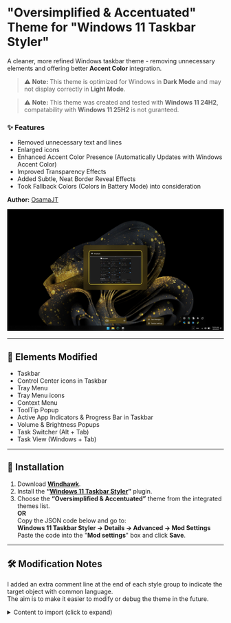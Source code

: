 # "Oversimplified & Accentuated" Theme for "Windows 11 Taskbar Styler"

A cleaner, more refined Windows taskbar theme - removing unnecessary elements and offering better **Accent Color** integration.

> ⚠️ **Note:** This theme is optimized for Windows in **Dark Mode** and may not display correctly in **Light Mode**.

> ⚠️ **Note:** This theme was created and tested with **Windows 11 24H2**, compatability with **Windows 11 25H2** is not guranteed.

### ✨ Features
- Removed unnecessary text and lines
- Enlarged icons  
- Enhanced Accent Color Presence (Automatically Updates with Windows Accent Color)  
- Improved Transparency Effects
- Added Subtle, Neat Border Reveal Effects
- Took Fallback Colors (Colors in Battery Mode) into consideration

**Author:** [OsamaJT](https://github.com/OsamaHJT)

![Screenshot](Taskbar.png)

---

## 🎨 Elements Modified
- Taskbar
- Control Center icons in Taskbar
- Tray Menu
- Tray Menu icons
- Context Menu
- ToolTip Popup
- Active App Indicators & Progress Bar  in Taskbar
- Volume & Brightness Popups  
- Task Switcher (Alt + Tab)  
- Task View (Windows + Tab)
  
---

## 🧩 Installation

1. Download **[Windhawk](https://windhawk.net/)**.  
2. Install the **“[Windows 11 Taskbar Styler](https://windhawk.net/mods/windows-11-taskbar-styler)”** plugin.  
3. Choose the **“Oversimplified & Accentuated”** theme from the integrated themes list.  
   **OR**  
   Copy the JSON code below and go to:  
   **Windows 11 Taskbar Styler → Details → Advanced → Mod Settings**  
   Paste the code into the "**Mod settings**" box and click **Save**.


---

## 🛠️ Modification Notes

I added an extra comment line at the end of each style group to indicate the target object with common language.  
The aim is to make it easier to modify or debug the theme in the future.


<details>
<summary>Content to import (click to expand)</summary>

```json
{
"controlStyles[0].target": "MenuFlyoutPresenter",
"controlStyles[0].styles[0]": "Background:=$DarkAccent",
"controlStyles[0].styles[1]": "//Target= Context Menu",

"controlStyles[1].target": "ToolTip > ContentPresenter#LayoutRoot",
"controlStyles[1].styles[0]": "Background:=$DarkAccent",
"controlStyles[1].styles[1]": "BorderBrush:=$Reveal",
"controlStyles[1].styles[2]": "Shadow:=",
"controlStyles[1].styles[3]": "//Target= Tooltip Popup",

"controlStyles[2].target": "Rectangle#BackgroundFill",
"controlStyles[2].styles[0]": "Fill:=$Alt",
"controlStyles[2].styles[1]": "//Target= Taskbar",

"controlStyles[3].target": "Rectangle#BackgroundStroke",
"controlStyles[3].styles[0]": "Visibility=Collapsed",
"controlStyles[3].styles[1]": "//Target= Taskbar Upper Border",

"controlStyles[4].target": "SystemTray.OmniButton#ControlCenterButton > Grid > ContentPresenter#ContentPresenter > ItemsPresenter > StackPanel > ContentPresenter > SystemTray.IconView#SystemTrayIcon > Grid#ContainerGrid > Grid#ContentGrid > SystemTray.TextIconContent > Grid#ContainerGrid > SystemTray.AdaptiveTextBlock#Base > TextBlock#InnerTextBlock",
"controlStyles[4].styles[0]": "FontSize=22",
"controlStyles[4].styles[1]": "//Target= Taskbar > Control Center Taskbar icons",

"controlStyles[5].target": "Taskbar.TaskListLabeledButtonPanel@RunningIndicatorStates > Rectangle#RunningIndicator",
"controlStyles[5].styles[0]": "Fill@ActiveRunningIndicator:=$SolidAccent",
"controlStyles[5].styles[1]": "Height=4",
"controlStyles[5].styles[2]": "Width@ActiveRunningIndicator=25",
"controlStyles[5].styles[3]": "//Target= Taskbar > App Running Indicator",

"controlStyles[6].target": "Taskbar.TaskListButton > Taskbar.TaskListLabeledButtonPanel > Microsoft.UI.Xaml.Controls.ProgressBar#ProgressIndicator",
"controlStyles[6].styles[0]": "MinHeight=4",
"controlStyles[6].styles[1]": "Width=25",
"controlStyles[6].styles[2]": "//Target= Taskbar > App Progress Bar > Track Container",

"controlStyles[7].target": "Grid#LayoutRoot@CommonStates > Border#ProgressBarRoot > Border > Grid > Rectangle#DeterminateProgressBarIndicator",
"controlStyles[7].styles[0]": "Fill@Updating:= <SolidColorBrush Color=\"Green\" Opacity=\"1\" />",
"controlStyles[7].styles[1]": "Fill@Determinate:= <SolidColorBrush Color=\"Green\" Opacity=\"1\" />",
"controlStyles[7].styles[2]": "Fill@Paused:= <SolidColorBrush Color=\"Orange\" Opacity=\"1\" />",
"controlStyles[7].styles[3]": "Fill@Error:= <SolidColorBrush Color=\"Red\" Opacity=\"1\" />",
"controlStyles[7].styles[4]": "Fill@UpdatingError:= <SolidColorBrush Color=\"Red\" Opacity=\"1\" />",
"controlStyles[7].styles[5]": "//Target= Taskbar > App Progress Bar > Fill Track",

"controlStyles[8].target": "Rectangle#ProgressBarTrack",
"controlStyles[8].styles[0]": "Fill=Transparent",
"controlStyles[8].styles[1]": "//Target= Taskbar > App Progress Bar > Empty Track",

"controlStyles[9].target": "Grid#OverflowRootGrid",
"controlStyles[9].styles[0]": "Padding:=",
"controlStyles[9].styles[1]": "//Target= System Tray Menu Container",

"controlStyles[10].target": "Border#OverflowFlyoutBackgroundBorder",
"controlStyles[10].styles[0]": "Background:=$Alt",
"controlStyles[10].styles[1]": "Shadow:=",
"controlStyles[10].styles[2]": "BorderThickness:=",
"controlStyles[10].styles[3]": "//Target= System Tray Menu",

"controlStyles[11].target": "SystemTray.ImageIconContent > Windows.UI.Xaml.Controls.Grid#ContainerGrid > Windows.UI.Xaml.Controls.Image",
"controlStyles[11].styles[0]": "Height=20",
"controlStyles[11].styles[1]": "Width=20",
"controlStyles[11].styles[2]": "//Target= System Tray icons",

"controlStyles[12].target": "Grid#ConfirmatorMainGrid",
"controlStyles[12].styles[0]": "Background:=$DarkAccent",
"controlStyles[12].styles[1]": "BorderBrush=Transparent",
"controlStyles[12].styles[2]": "CornerRadius=15",
"controlStyles[12].styles[3]": "Margin=0,0,0,5",
"controlStyles[12].styles[4]": "Padding=4,0,0,0",
"controlStyles[12].styles[5]": "Shadow:=",
"controlStyles[12].styles[6]": "//Target= Volume & Brightness Popups > Plate",

"controlStyles[13].target": "Grid#BrightnessConfirmator",
"controlStyles[13].styles[0]": "Padding=6,0,16,0",
"controlStyles[13].styles[1]": "//Target= Brigtness Popup Container",

"controlStyles[14].target": "Microsoft.UI.Xaml.Controls.AnimatedIcon#BrightnessIcon",
"controlStyles[14].styles[0]": "Height=30",
"controlStyles[14].styles[1]": "Width=30",
"controlStyles[14].styles[2]": "Margin=0,-1,12,0",
"controlStyles[14].styles[3]": "//Target= Brigtness Popup > Brightness icon",

"controlStyles[15].target": "Microsoft.UI.Xaml.Controls.AnimatedIcon#VolumeIcon",
"controlStyles[15].styles[0]": "Height=30",
"controlStyles[15].styles[1]": "Width=30",
"controlStyles[15].styles[2]": "//Target= Volume Popup > Volume icon",

"controlStyles[16].target": "TextBlock#volumeLevelText",
"controlStyles[16].styles[0]": "FontSize=15",
"controlStyles[16].styles[1]": "//Target= Volume Popup > Volume Degree Text",

"controlStyles[17].target": "Rectangle#HorizontalDecreaseRect",
"controlStyles[17].styles[0]": "Height=6",
"controlStyles[17].styles[1]": "//Target= Volume & Brightness Popups > Track Container",

"controlStyles[18].target": "Rectangle#HorizontalTrackRect",
"controlStyles[18].styles[0]": "Fill=Transparent",
"controlStyles[18].styles[1]": "Height=6",
"controlStyles[18].styles[2]": "//Target= Volume & Brightness Popups > Empty Track",

"controlStyles[19].target": "Grid#HorizontalTemplate > Rectangle#HorizontalDecreaseRect",
"controlStyles[19].styles[0]": "Fill:= <AcrylicBrush TintColor=\"{ThemeResource SystemAccentColor}\" TintOpacity=\"1\" TintLuminosityOpacity=\"1\" FallbackColor=\"{ThemeResource SystemAccentColorDark2}\" />",
"controlStyles[19].styles[1]": "//Target= Volume & Brightness Popups > Fill Track",

"controlStyles[20].target": "Grid#ModalRootGrid > Border#BackgroundElement",
"controlStyles[20].styles[0]": "Background:=$DarkAccent",
"controlStyles[20].styles[1]": "BorderBrush=Transparent",
"controlStyles[20].styles[2]": "CornerRadius=20",
"controlStyles[20].styles[3]": "Shadow:=",
"controlStyles[20].styles[4]": "//Target= Alt+Tab Window Background",

"controlStyles[21].target": "Border#BackgroundDimmingLayer",
"controlStyles[21].styles[0]": "Background:= <WindhawkBlur BlurAmount=\"30\" TintColor=\"#00000080\" />",
"controlStyles[21].styles[1]": "//Target= Task View Background (Windows+Tab)",

"controlStyles[22].target": "Border#VirtualDesktopBarBackground",
"controlStyles[22].styles[0]": "Background:= <SolidColorBrush Color=\"{ThemeResource SystemAccentColorDark1}\" Opacity=\"0.4\" />",
"controlStyles[22].styles[1]": "BorderBrush=Transparent",
"controlStyles[22].styles[2]": "//Target= Task View (Windows+Tab) > Virtual Desktops Plate ",

"styleConstants[0]": "Alt= <AcrylicBrush TintColor=\"{ThemeResource SystemAltHighColor}\" TintOpacity=\"0.6\" TintLuminosityOpacity=\"0.6\" FallbackColor=\"{ThemeResource SystemAltHighColor}\" />",
"styleConstants[1]": "Accent = <AcrylicBrush TintColor=\"{ThemeResource SystemAccentColor}\" TintOpacity=\"0.6\" TintLuminosityOpacity=\"0.6\" FallbackColor=\"{ThemeResource SystemAccentColor}\" />",
"styleConstants[2]": "DarkAccent = <AcrylicBrush TintColor=\"{ThemeResource SystemAccentColorDark1}\" TintOpacity=\"0.6\" TintLuminosityOpacity=\"0.3\" FallbackColor=\"{ThemeResource SystemAccentColorDark1}\" />",
"styleConstants[3]": "SolidAccent = <SolidColorBrush Color=\"{ThemeResource SystemAccentColor}\" Opacity=\"1\" />",
"styleConstants[4]": "Reveal= <RevealBorderBrush Color=\"Transparent\" TargetTheme=\"1\" Opacity=\"1\" />"
}
```
